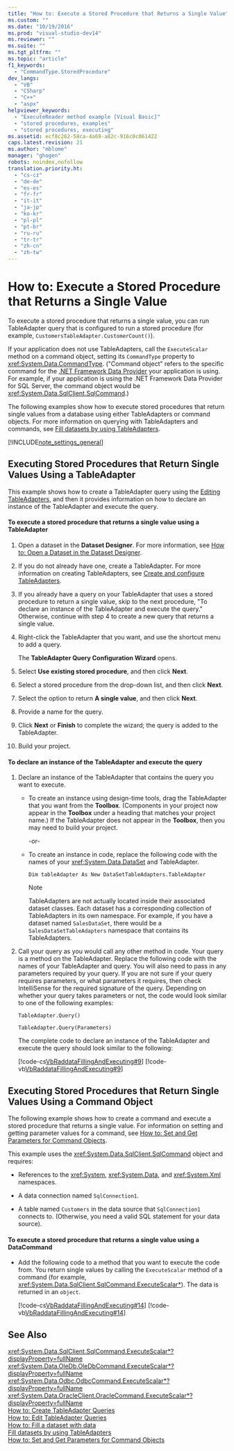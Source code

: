 ```yaml
---
title: "How to: Execute a Stored Procedure that Returns a Single Value"
ms.custom: ""
ms.date: "10/19/2016"
ms.prod: "visual-studio-dev14"
ms.reviewer: ""
ms.suite: ""
ms.tgt_pltfrm: ""
ms.topic: "article"
f1_keywords: 
  - "CommandType.StoredProcedure"
dev_langs: 
  - "VB"
  - "CSharp"
  - "C++"
  - "aspx"
helpviewer_keywords: 
  - "ExecuteReader method example [Visual Basic]"
  - "stored procedures, examples"
  - "stored procedures, executing"
ms.assetid: ecf8c262-58ca-4a69-a82c-916c0c061422
caps.latest.revision: 21
ms.author: "mblome"
manager: "ghogen"
robots: noindex,nofollow
translation.priority.ht: 
  - "cs-cz"
  - "de-de"
  - "es-es"
  - "fr-fr"
  - "it-it"
  - "ja-jp"
  - "ko-kr"
  - "pl-pl"
  - "pt-br"
  - "ru-ru"
  - "tr-tr"
  - "zh-cn"
  - "zh-tw"
---
```

# How to: Execute a Stored Procedure that Returns a Single Value
To execute a stored procedure that returns a single value, you can run TableAdapter query that is configured to run a stored procedure (for example, `CustomersTableAdapter.CustomerCount()`).  
  
 If your application does not use TableAdapters, call the `ExecuteScalar` method on a command object, setting its `CommandType` property to <xref:System.Data.CommandType>. ("Command object" refers to the specific command for the [.NET Framework Data Provider](../Topic/.NET%20Framework%20Data%20Providers.md) your application is using. For example, if your application is using the .NET Framework Data Provider for SQL Server, the command object would be <xref:System.Data.SqlClient.SqlCommand>.)  
  
 The following examples show how to execute stored procedures that return single values from a database using either TableAdapters or command objects. For more information on querying with TableAdapters and commands, see [Fill datasets by using TableAdapters](../data-tools/fill-datasets-by-using-tableadapters.md).  
  
 [!INCLUDE[note_settings_general](../data-tools/includes/note_settings_general_md.md)]  
  
## Executing Stored Procedures that Return Single Values Using a TableAdapter  
 This example shows how to create a TableAdapter query using the [Editing TableAdapters](../data-tools/editing-tableadapters.md), and then it provides information on how to declare an instance of the TableAdapter and execute the query.  
  
#### To execute a stored procedure that returns a single value using a TableAdapter  
  
1.  Open a dataset in the **Dataset Designer**. For more information, see [How to: Open a Dataset in the Dataset Designer](../Topic/How%20to:%20Open%20a%20Dataset%20in%20the%20Dataset%20Designer.md).  
  
2.  If you do not already have one, create a TableAdapter. For more information on creating TableAdapters, see [Create and configure TableAdapters](../data-tools/create-and-configure-tableadapters.md).  
  
3.  If you already have a query on your TableAdapter that uses a stored procedure to return a single value, skip to the next procedure, "To declare an instance of the TableAdapter and execute the query." Otherwise, continue with step 4 to create a new query that returns a single value.  
  
4.  Right-click the TableAdapter that you want, and use the shortcut menu to add a query.  
  
     The **TableAdapter Query Configuration Wizard** opens.  
  
5.  Select **Use existing stored procedure**, and then click **Next**.  
  
6.  Select a stored procedure from the drop-down list, and then click **Next**.  
  
7.  Select the option to return **A single value**, and then click **Next**.  
  
8.  Provide a name for the query.  
  
9. Click **Next** or **Finish** to complete the wizard; the query is added to the TableAdapter.  
  
10. Build your project.  
  
#### To declare an instance of the TableAdapter and execute the query  
  
1.  Declare an instance of the TableAdapter that contains the query you want to execute.  
  
    -   To create an instance using design-time tools, drag the TableAdapter that you want from the **Toolbox**. (Components in your project now appear in the **Toolbox** under a heading that matches your project name.) If the TableAdapter does not appear in the **Toolbox**, then you may need to build your project.  
  
         -or-  
  
    -   To create an instance in code, replace the following code with the names of your <xref:System.Data.DataSet> and TableAdapter.  
  
         `Dim tableAdapter As New DataSetTableAdapters.TableAdapter`  
  
        > [!NOTE]
        >  TableAdapters are not actually located inside their associated dataset classes. Each dataset has a corresponding collection of TableAdapters in its own namespace. For example, if you have a dataset named `SalesDataSet`, there would be a `SalesDataSetTableAdapters` namespace that contains its TableAdapters.  
  
2.  Call your query as you would call any other method in code. Your query is a method on the TableAdapter. Replace the following code with the names of your TableAdapter and query. You will also need to pass in any parameters required by your query. If you are not sure if your query requires parameters, or what parameters it requires, then check IntelliSense for the required signature of the query. Depending on whether your query takes parameters or not, the code would look similar to one of the following examples:  
  
     `TableAdapter.Query()`  
  
     `TableAdapter.Query(Parameters)`  
  
     The complete code to declare an instance of the TableAdapter and execute the query should look similar to the following:  
  
     [!code-cs[VbRaddataFillingAndExecuting#9](../data-tools/codesnippet/CSharp/how-to--execute-a-stored-procedure-that-returns-a-single-value_1.cs)]
     [!code-vb[VbRaddataFillingAndExecuting#9](../data-tools/codesnippet/VisualBasic/how-to--execute-a-stored-procedure-that-returns-a-single-value_1.vb)]  
  
## Executing Stored Procedures that Return Single Values Using a Command Object  
 The following example shows how to create a command and execute a stored procedure that returns a single value. For information on setting and getting parameter values for a command, see [How to: Set and Get Parameters for Command Objects](../Topic/How%20to:%20Set%20and%20Get%20Parameters%20for%20Command%20Objects.md).  
  
 This example uses the <xref:System.Data.SqlClient.SqlCommand> object and requires:  
  
-   References to the <xref:System>, <xref:System.Data>, and <xref:System.Xml> namespaces.  
  
-   A data connection named `SqlConnection1`.  
  
-   A table named `Customers` in the data source that `SqlConnection1` connects to. (Otherwise, you need a valid SQL statement for your data source).  
  
#### To execute a stored procedure that returns a single value using a DataCommand  
  
-   Add the following code to a method that you want to execute the code from. You return single values by calling the `ExecuteScalar` method of a command (for example, <xref:System.Data.SqlClient.SqlCommand.ExecuteScalar*>). The data is returned in an `object`.  
  
     [!code-cs[VbRaddataFillingAndExecuting#14](../data-tools/codesnippet/CSharp/how-to--execute-a-stored-procedure-that-returns-a-single-value_2.cs)]
     [!code-vb[VbRaddataFillingAndExecuting#14](../data-tools/codesnippet/VisualBasic/how-to--execute-a-stored-procedure-that-returns-a-single-value_2.vb)]  
  
## See Also  
 <xref:System.Data.SqlClient.SqlCommand.ExecuteScalar*?displayProperty=fullName>   
 <xref:System.Data.OleDb.OleDbCommand.ExecuteScalar*?displayProperty=fullName>   
 <xref:System.Data.Odbc.OdbcCommand.ExecuteScalar*?displayProperty=fullName>   
 <xref:System.Data.OracleClient.OracleCommand.ExecuteScalar*?displayProperty=fullName>   
 [How to: Create TableAdapter Queries](../data-tools/how-to--create-tableadapter-queries.md)   
 [How to: Edit TableAdapter Queries](../data-tools/how-to--edit-tableadapter-queries.md)   
 [How to: Fill a dataset with data](../data-tools/how-to--fill-a-dataset-with-data.md)   
 [Fill datasets by using TableAdapters](../data-tools/fill-datasets-by-using-tableadapters.md)   
 [How to: Set and Get Parameters for Command Objects](../Topic/How%20to:%20Set%20and%20Get%20Parameters%20for%20Command%20Objects.md)